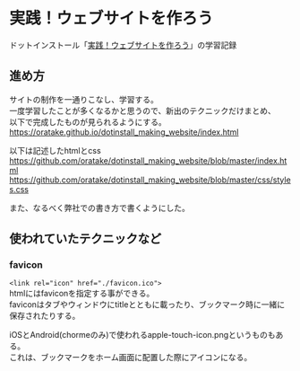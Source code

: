 # 実践！ウェブサイトを作ろう
ドットインストール「[実践！ウェブサイトを作ろう](https://dotinstall.com/lessons/website_html_v3)」の学習記録

## 進め方
サイトの制作を一通りこなし、学習する。  
一度学習したことが多くなるかと思うので、新出のテクニックだけまとめ、  
以下で完成したものが見られるようにする。  
https://oratake.github.io/dotinstall_making_website/index.html  

以下は記述したhtmlとcss  
https://github.com/oratake/dotinstall_making_website/blob/master/index.html  
https://github.com/oratake/dotinstall_making_website/blob/master/css/styles.css  

また、なるべく弊社での書き方で書くようにした。  

## 使われていたテクニックなど
### favicon
`<link rel="icon" href="./favicon.ico">`  
htmlにはfaviconを指定する事ができる。  
faviconはタブやウィンドウにtitleとともに載ったり、ブックマーク時に一緒に保存されたりする。  

iOSとAndroid(chormeのみ)で使われるapple-touch-icon.pngというものもある。  
これは、ブックマークをホーム画面に配置した際にアイコンになる。  
